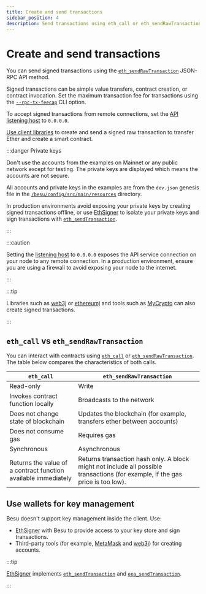 ```yaml
---
title: Create and send transactions
sidebar_position: 4
description: Send transactions using eth_call or eth_sendRawTransaction.
---
```


# Create and send transactions

You can send signed transactions using the [`eth_sendRawTransaction`](../reference/api/index.md#eth_sendrawtransaction) JSON-RPC API method.

Signed transactions can be simple value transfers, contract creation, or contract invocation. Set the maximum transaction fee for transactions using the [`--rpc-tx-feecap`](../reference/cli/options.md#rpc-tx-feecap) CLI option.

To accept signed transactions from remote connections, set the [API listening host](use-besu-api/index.md#service-hosts) to `0.0.0.0`.

[Use client libraries](develop/client-libraries.md) to create and send a signed raw transaction to transfer Ether and create a smart contract.

:::danger Private keys

Don't use the accounts from the examples on Mainnet or any public network except for testing. The private keys are displayed which means the accounts are not secure.

All accounts and private keys in the examples are from the `dev.json` genesis file in the [`/besu/config/src/main/resources`](https://github.com/hyperledger/besu/tree/master/config/src/main/resources) directory.

In production environments avoid exposing your private keys by creating signed transactions offline, or use [EthSigner](https://docs.ethsigner.consensys.net/) to isolate your private keys and sign transactions with [`eth_sendTransaction`](https://docs.ethsigner.consensys.net/Reference/API-Methods#eth_sendtransaction).

:::

:::caution

Setting the [listening host](use-besu-api/index.md#service-hosts) to `0.0.0.0` exposes the API service connection on your node to any remote connection. In a production environment, ensure you are using a firewall to avoid exposing your node to the internet.

:::

:::tip

Libraries such as [web3j](https://github.com/web3j/web3j) or [ethereumj](https://github.com/ethereum/ethereumj) and tools such as [MyCrypto](https://mycrypto.com/) can also create signed transactions.

:::

## `eth_call` vs `eth_sendRawTransaction`

You can interact with contracts using [`eth_call`](../reference/api/index.md#eth_call) or [`eth_sendRawTransaction`](../reference/api/index.md#eth_sendrawtransaction). The table below compares the characteristics of both calls.

| `eth_call` | `eth_sendRawTransaction` |
| --- | --- |
| Read-only | Write |
| Invokes contract function locally | Broadcasts to the network |
| Does not change state of blockchain | Updates the blockchain (for example, transfers ether between accounts) |
| Does not consume gas | Requires gas |
| Synchronous | Asynchronous |
| Returns the value of a contract function available immediately | Returns transaction hash only. A block might not include all possible transactions (for example, if the gas price is too low). |

## Use wallets for key management

Besu doesn't support key management inside the client. Use:

- [EthSigner](http://docs.ethsigner.consensys.net/en/latest/) with Besu to provide access to your key store and sign transactions.
- Third-party tools (for example, [MetaMask](https://metamask.io/) and [web3j](https://web3j.io/)) for creating accounts.

:::tip

[EthSigner](http://docs.ethsigner.consensys.net/en/latest/) implements [`eth_sendTransaction`](https://docs.ethsigner.consensys.net/Reference/API-Methods#eth_sendtransaction) and [`eea_sendTransaction`](https://docs.ethsigner.consensys.net/Reference/API-Methods#eea_sendtransaction).

:::
